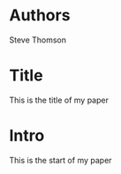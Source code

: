# Authors
Steve Thomson

# Title
This is the title of my paper

# Intro
This is the start of my paper